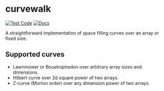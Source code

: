 # curvewalk

[![Test Code](https://github.com/mark-goodall/curvewalk/actions/workflows/test.yml/badge.svg)](https://github.com/mark-goodall/curvewalk/actions/workflows/test.yml)
[![Docs](https://app.readthedocs.org/projects/curvewalk/badge/?version=latest)](https://curvewalk.readthedocs.io/en/latest/)

A straightforward implementation of space filling curves over an array or fixed size.

## Supported curves

* Lawnmower or Boustrophedon over arbitrary array sizes and dimensions.
* Hilbert curve over 2d square power of two arrays.
* Z-curve (Morton order) over any dimension power of two arrays.
